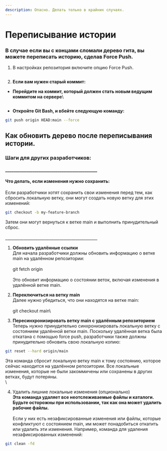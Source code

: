 ```yaml
---
description: Опасно. Делать только в крайних случаях.
---
```


# Переписывание истории

### В случае если вы с концами сломали дерево гита, вы можете переписать историю, сделав Force Push.

1. В настройках репозитория включите опцию Force Push.

<figure><img src="https://lh7-rt.googleusercontent.com/docsz/AD_4nXc59aICF4nmYh1Ntx3LIEiY2aEU-6pomn6X5aeaNZaM0mxMJiwkKb9n4NPXZSTyWqp6VhoMJUdWi31UGIzusod-aLR0fjaQ6hZ61qx1WwLrn_NQgiKAkM6FJA42Jeucr1-EWg7NG3CbFSs6nvpg5WFmzlPK?key=MFvsAmq73t2EaIJsyKb_tA" alt=""><figcaption></figcaption></figure>

2. **Если вам нужен старый коммит:**

*   **Перейдите на коммит, который должен стать новым ведущим коммитом на сервере**\


    <figure><img src="https://lh7-rt.googleusercontent.com/docsz/AD_4nXesGWMNpNSZnNc3XsJEv8h-U8g7m721fZHY0pdU2OOAGD4nKfAykcjSONN1DgfLtQW19TmCtPwz7anDUjt4FS-NB1sZdwnj2T5g55vSuzVYgBWm33Z46UzfAhmGVpxZR_oL2J64vuIdCpaTj_Hzw1jsdP_k?key=MFvsAmq73t2EaIJsyKb_tA" alt=""><figcaption></figcaption></figure>
* **Откройте Git Bash, и вбейте следующую команду:**

```bash
git push origin HEAD:main --force
```

## Как обновить дерево после переписывания истории.

### Шаги для других разработчиков:

#### \_\_\_\_\_\_\_\_\_\_\_\_\_\_\_\_\_\_\_\_\_\_\_\_\_\_\_\_\_\_\_\_\_\_\_\_\_\_\_\_\_\_\_\_

#### Что делать, если изменения нужно сохранить:

Если разработчики хотят сохранить свои изменения перед тем, как сбросить локальную ветку, они могут создать новую ветку для этих изменений:

```bash
git checkout -b my-feature-branch
```

Затем они могут вернуться к ветке main и выполнить принудительный сброс.\
\
\_\_\_\_\_\_\_\_\_\_\_\_\_\_\_\_\_\_\_\_\_\_\_\_\_\_\_\_\_\_\_\_\_\_\_\_\_\_\_\_\_\_\_\_\_\_



1. **Обновить удалённые ссылки**\
   Для начала разработчики должны обновить информацию о ветке main на удалённом репозитории:\
   \
   git fetch origin\
   \
   Это обновит информацию о состоянии веток, включая изменения в удалённой ветке main.



2. **Переключиться на ветку main**\
   Далее нужно убедиться, что они находятся на ветке main:\
   \
   git checkout main\

3. **Пересинхронизировать ветку main с удалённым репозиторием**\
   Теперь нужно принудительно синхронизировать локальную ветку с состоянием удалённой ветки main. Поскольку удалённая ветка была откатана с помощью force push, разработчики также должны принудительно обновить свою локальную копию:

```bash
git reset --hard origin/main
```

Эта команда сбросит локальную ветку main к тому состоянию, которое сейчас находится на удалённом репозитории. Все локальные изменения, которые не были закоммичены или сохранены в других ветках, будут потеряны.\
\


4. Удалить лишние локальные изменения (опционально)\
   **Эта команда удаляет все неотслеживаемые файлы и каталоги. Будьте осторожны при использовании, так как она может удалить рабочие файлы.**\
   \
   Если у них есть незафиксированные изменения или файлы, которые конфликтуют с состоянием main, им может понадобиться откатить или удалить эти изменения. Например, команда для удаления незафиксированных изменений:

```bash
git clean -fd
```
